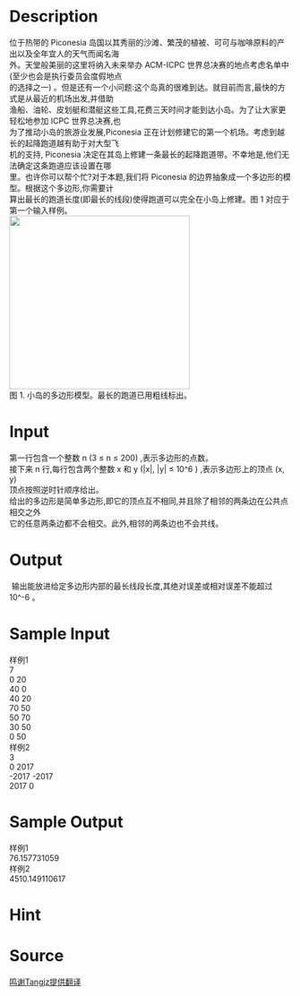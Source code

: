 
# Description

<div class="content"><div>位于热带的 Piconesia 岛国以其秀丽的沙滩、繁茂的植被、可可与咖啡原料的产出以及全年宜人的天气而闻名海</div>
<div>外。天堂般美丽的这里将纳入未来举办 ACM-ICPC 世界总决赛的地点考虑名单中(至少也会是执行委员会度假地点</div>
<div>的选择之一) 。但是还有一个小问题:这个岛真的很难到达。就目前而言,最快的方式是从最近的机场出发,并借助</div>
<div>渔船、油轮、皮划艇和潜艇这些工具,花费三天时间才能到达小岛。为了让大家更轻松地参加 ICPC 世界总决赛,也</div>
<div>为了推动小岛的旅游业发展,Piconesia 正在计划修建它的第一个机场。考虑到越长的起降跑道越有助于对大型飞</div>
<div>机的支持, Piconesia 决定在其岛上修建一条最长的起降跑道带。不幸地是,他们无法确定这条跑道应该设置在哪</div>
<div>里。也许你可以帮个忙?对于本题,我们将 Piconesia 的边界抽象成一个多边形的模型。根据这个多边形,你需要计</div>
<div>算出最长的跑道长度(即最长的线段)使得跑道可以完全在小岛上修建。图 1 对应于第一个输入样例。</div>
<div><img src="source/bzoj/4948/img/aHR0cHM6Ly9seWRzeS5jb20vSnVkZ2VPbmxpbmUvdXBsb2FkLzIwMTcwOC8xMS5wbmc=.png" width="322" height="310" alt=""/></div>
<div></div>
<div>图 1. 小岛的多边形模型。最长的跑道已用粗线标出。</div></div>

# Input

<div class="content"><div>第一行包含一个整数 n (3 ≤ n ≤ 200) ,表示多边形的点数。</div>
<div>接下来 n 行,每行包含两个整数 x 和 y (|x|, |y| ≤ 10^6 ) ,表示多边形上的顶点 (x, y) </div>
<div>顶点按照逆时针顺序给出。</div>
<div>给出的多边形是简单多边形,即它的顶点互不相同,并且除了相邻的两条边在公共点相交之外</div>
<div>它的任意两条边都不会相交。此外,相邻的两条边也不会共线。</div></div>

# Output

<div class="content"><p> 输出能放进给定多边形内部的最长线段长度,其绝对误差或相对误差不能超过 10^-6 。</p></div>

# Sample Input

<div class="content"><span class="sampledata">样例1<br/>
7<br/>
0 20<br/>
40 0<br/>
40 20<br/>
70 50<br/>
50 70<br/>
30 50<br/>
0 50<br/>
样例2<br/>
3<br/>
0 2017<br/>
-2017 -2017<br/>
2017 0</span></div>

# Sample Output

<div class="content"><span class="sampledata">样例1<br/>
76.157731059<br/>
样例2<br/>
4510.149110617</span></div>

# Hint

<div class="content"><p></p></div>

# Source

<div class="content"><p><a href="problemset.php?search=鸣谢Tangjz提供翻译">鸣谢Tangjz提供翻译</a></p></div>

